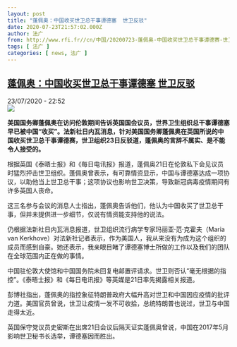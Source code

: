 ```yaml
---
layout: post
title: "蓬佩奥：中国收买世卫总干事谭德塞  世卫反驳"
date: 2020-07-23T21:57:02.000Z
author: 法广
from: http://www.rfi.fr//cn/中国/20200723-蓬佩奥-中国收买世卫总干事谭德赛-世卫反驳
tags: [ 法广 ]
categories: [ news, 法广 ]
---
```

<!--1595541422000-->
[蓬佩奥：中国收买世卫总干事谭德塞  世卫反驳](http://www.rfi.fr//cn/%E4%B8%AD%E5%9B%BD/20200723-%E8%93%AC%E4%BD%A9%E5%A5%A5-%E4%B8%AD%E5%9B%BD%E6%94%B6%E4%B9%B0%E4%B8%96%E5%8D%AB%E6%80%BB%E5%B9%B2%E4%BA%8B%E8%B0%AD%E5%BE%B7%E8%B5%9B-%E4%B8%96%E5%8D%AB%E5%8F%8D%E9%A9%B3)
------

<div>
<div>23/07/2020 - 22:52</div><img src="https://s.rfi.fr/media/display/6c82bd8c-cd26-11ea-a6fc-005056a964fe/w:310/p:16x9/54266174_303.jpg"><p><strong>美国国务卿蓬佩奥在访问伦敦期间告诉英国国会议员，世界卫生组织总干事谭德塞早已被中国“收买”。法新社日内瓦消息，针对美国国务卿蓬佩奥在英国所说的中国收买世卫总干事谭德赛，世卫组织23日反驳道，蓬佩奥的言辞不属实、是不能令人接受的。</strong></p><div class="t-content__body u-clearfix"><div class="m-interstitial"></div><p>根据英国《泰晤士报》和《每日电讯报》报道，蓬佩奥21日在伦敦私下会见议员时猛烈抨击世卫组织。蓬佩奥曾表示，有可靠情资显示，中国与谭德塞达成一项协议，以助他当上世卫总干事；这项协议也影响世卫决策，导致新冠病毒疫情期间有许多英国人丧命。</p><p>这三名参与会议的消息人士指出，蓬佩奥告诉他们，他认为中国收买了世卫总干事，但并未提供进一步细节，仅说有情资能支持他的说法。</p><p>仍根据法新社日内瓦消息报道，世卫组织流行病学专家玛丽亚·范·克霍夫（Maria van Kerkhove）对法新社记者表示，作为美国人，我从来没有为成为这个组织的成员而感到自豪。她还表示，我亲眼目睹了谭德塞博士所做的工作以及我们的团队在全球范围内正在做的事情。</p><p>中国驻伦敦大使馆和中国国务院未回复电邮置评请求。世卫则否认“毫无根据的指控”。《泰晤士报》和《每日电讯报》等英媒是21日率先揭露相关报道。</p><p>彭博社指出，蓬佩奥的指控象征特朗普政府大幅升高对世卫和中国因应疫情的批评力道。美国官员曾说，世卫让疫情一发不可收拾，总统特朗普也说过，世卫与中国走得太近。</p><p>英国保守党议员史密斯在出席21日会议后隔天证实蓬佩奥曾说，中国在2017年5月影响世卫秘书长选举，谭德塞因而胜出。</p><div class="o-self-promo o-self-promo--nl o-self-promo--hidden" data-selfpromo-newsletter></div><div class="o-self-promo o-self-promo--app o-self-promo--hidden" data-selfpromo-app></div></div>
</div>

